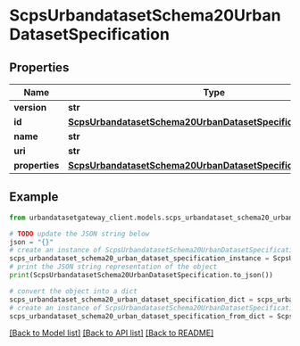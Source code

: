 # ScpsUrbandatasetSchema20UrbanDatasetSpecification


## Properties

Name | Type | Description | Notes
------------ | ------------- | ------------- | -------------
**version** | **str** |  | [optional] 
**id** | [**ScpsUrbandatasetSchema20UrbanDatasetSpecificationId**](ScpsUrbandatasetSchema20UrbanDatasetSpecificationId.md) |  | 
**name** | **str** |  | 
**uri** | **str** |  | 
**properties** | [**ScpsUrbandatasetSchema20UrbanDatasetSpecificationProperties**](ScpsUrbandatasetSchema20UrbanDatasetSpecificationProperties.md) |  | [optional] 

## Example

```python
from urbandatasetgateway_client.models.scps_urbandataset_schema20_urban_dataset_specification import ScpsUrbandatasetSchema20UrbanDatasetSpecification

# TODO update the JSON string below
json = "{}"
# create an instance of ScpsUrbandatasetSchema20UrbanDatasetSpecification from a JSON string
scps_urbandataset_schema20_urban_dataset_specification_instance = ScpsUrbandatasetSchema20UrbanDatasetSpecification.from_json(json)
# print the JSON string representation of the object
print(ScpsUrbandatasetSchema20UrbanDatasetSpecification.to_json())

# convert the object into a dict
scps_urbandataset_schema20_urban_dataset_specification_dict = scps_urbandataset_schema20_urban_dataset_specification_instance.to_dict()
# create an instance of ScpsUrbandatasetSchema20UrbanDatasetSpecification from a dict
scps_urbandataset_schema20_urban_dataset_specification_from_dict = ScpsUrbandatasetSchema20UrbanDatasetSpecification.from_dict(scps_urbandataset_schema20_urban_dataset_specification_dict)
```
[[Back to Model list]](../README.md#documentation-for-models) [[Back to API list]](../README.md#documentation-for-api-endpoints) [[Back to README]](../README.md)


